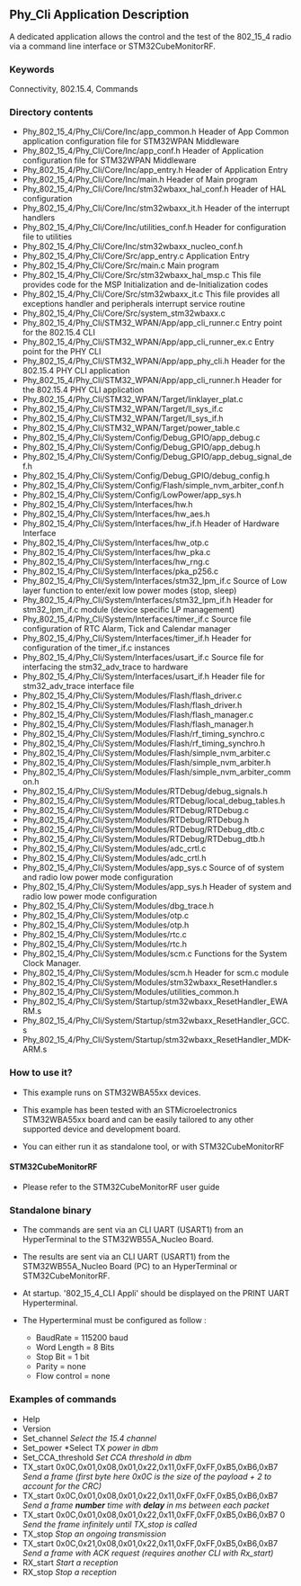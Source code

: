 ## __Phy_Cli Application Description__
 
A dedicated application allows the control and the test of the 802_15_4 radio via a command line interface or STM32CubeMonitorRF.

### __Keywords__

  Connectivity, 802.15.4, Commands

### __Directory contents__

  - Phy_802_15_4/Phy_Cli/Core/Inc/app_common.h                Header of App Common application configuration file for STM32WPAN Middleware
  - Phy_802_15_4/Phy_Cli/Core/Inc/app_conf.h                  Header of Application configuration file for STM32WPAN Middleware
  - Phy_802_15_4/Phy_Cli/Core/Inc/app_entry.h                 Header of Application Entry
  - Phy_802_15_4/Phy_Cli/Core/Inc/main.h                      Header of Main program
  - Phy_802_15_4/Phy_Cli/Core/Inc/stm32wbaxx_hal_conf.h       Header of HAL configuration
  - Phy_802_15_4/Phy_Cli/Core/Inc/stm32wbaxx_it.h             Header of the interrupt handlers
  - Phy_802_15_4/Phy_Cli/Core/Inc/utilities_conf.h            Header for configuration file to utilities
  - Phy_802_15_4/Phy_Cli/Core/Inc/stm32wbaxx_nucleo_conf.h
  - Phy_802_15_4/Phy_Cli/Core/Src/app_entry.c                 Application Entry
  - Phy_802_15_4/Phy_Cli/Core/Src/main.c                      Main program
  - Phy_802_15_4/Phy_Cli/Core/Src/stm32wbaxx_hal_msp.c        This file provides code for the MSP Initialization and de-Initialization codes
  - Phy_802_15_4/Phy_Cli/Core/Src/stm32wbaxx_it.c             This file provides all exceptions handler and peripherals interrupt service routine
  - Phy_802_15_4/Phy_Cli/Core/Src/system_stm32wbaxx.c
  - Phy_802_15_4/Phy_Cli/STM32_WPAN/App/app_cli_runner.c        Entry point for the 802.15.4 CLI
  - Phy_802_15_4/Phy_Cli/STM32_WPAN/App/app_cli_runner_ex.c     Entry point for the PHY CLI
  - Phy_802_15_4/Phy_Cli/STM32_WPAN/App/app_phy_cli.h           Header for the 802.15.4 PHY CLI application
  - Phy_802_15_4/Phy_Cli/STM32_WPAN/App/app_cli_runner.h        Header for the 802.15.4 PHY CLI application
  - Phy_802_15_4/Phy_Cli/STM32_WPAN/Target/linklayer_plat.c
  - Phy_802_15_4/Phy_Cli/STM32_WPAN/Target/ll_sys_if.c
  - Phy_802_15_4/Phy_Cli/STM32_WPAN/Target/ll_sys_if.h
  - Phy_802_15_4/Phy_Cli/STM32_WPAN/Target/power_table.c
  - Phy_802_15_4/Phy_Cli/System/Config/Debug_GPIO/app_debug.c
  - Phy_802_15_4/Phy_Cli/System/Config/Debug_GPIO/app_debug.h
  - Phy_802_15_4/Phy_Cli/System/Config/Debug_GPIO/app_debug_signal_def.h
  - Phy_802_15_4/Phy_Cli/System/Config/Debug_GPIO/debug_config.h
  - Phy_802_15_4/Phy_Cli/System/Config/Flash/simple_nvm_arbiter_conf.h
  - Phy_802_15_4/Phy_Cli/System/Config/LowPower/app_sys.h
  - Phy_802_15_4/Phy_Cli/System/Interfaces/hw.h
  - Phy_802_15_4/Phy_Cli/System/Interfaces/hw_aes.h
  - Phy_802_15_4/Phy_Cli/System/Interfaces/hw_if.h                Header of Hardware Interface
  - Phy_802_15_4/Phy_Cli/System/Interfaces/hw_otp.c
  - Phy_802_15_4/Phy_Cli/System/Interfaces/hw_pka.c
  - Phy_802_15_4/Phy_Cli/System/Interfaces/hw_rng.c
  - Phy_802_15_4/Phy_Cli/System/Interfaces/pka_p256.c
  - Phy_802_15_4/Phy_Cli/System/Interfaces/stm32_lpm_if.c         Source of Low layer function to enter/exit low power modes (stop, sleep)
  - Phy_802_15_4/Phy_Cli/System/Interfaces/stm32_lpm_if.h         Header for stm32_lpm_if.c module (device specific LP management)
  - Phy_802_15_4/Phy_Cli/System/Interfaces/timer_if.c             Source file configuration of RTC Alarm, Tick and Calendar manager
  - Phy_802_15_4/Phy_Cli/System/Interfaces/timer_if.h             Header for configuration of the timer_if.c instances
  - Phy_802_15_4/Phy_Cli/System/Interfaces/usart_if.c             Source file for interfacing the stm32_adv_trace to hardware
  - Phy_802_15_4/Phy_Cli/System/Interfaces/usart_if.h             Header file for stm32_adv_trace interface file
  - Phy_802_15_4/Phy_Cli/System/Modules/Flash/flash_driver.c
  - Phy_802_15_4/Phy_Cli/System/Modules/Flash/flash_driver.h
  - Phy_802_15_4/Phy_Cli/System/Modules/Flash/flash_manager.c
  - Phy_802_15_4/Phy_Cli/System/Modules/Flash/flash_manager.h
  - Phy_802_15_4/Phy_Cli/System/Modules/Flash/rf_timing_synchro.c
  - Phy_802_15_4/Phy_Cli/System/Modules/Flash/rf_timing_synchro.h
  - Phy_802_15_4/Phy_Cli/System/Modules/Flash/simple_nvm_arbiter.c
  - Phy_802_15_4/Phy_Cli/System/Modules/Flash/simple_nvm_arbiter.h
  - Phy_802_15_4/Phy_Cli/System/Modules/Flash/simple_nvm_arbiter_common.h
  - Phy_802_15_4/Phy_Cli/System/Modules/RTDebug/debug_signals.h
  - Phy_802_15_4/Phy_Cli/System/Modules/RTDebug/local_debug_tables.h
  - Phy_802_15_4/Phy_Cli/System/Modules/RTDebug/RTDebug.c
  - Phy_802_15_4/Phy_Cli/System/Modules/RTDebug/RTDebug.h
  - Phy_802_15_4/Phy_Cli/System/Modules/RTDebug/RTDebug_dtb.c
  - Phy_802_15_4/Phy_Cli/System/Modules/RTDebug/RTDebug_dtb.h
  - Phy_802_15_4/Phy_Cli/System/Modules/adc_crtl.c
  - Phy_802_15_4/Phy_Cli/System/Modules/adc_crtl.h
  - Phy_802_15_4/Phy_Cli/System/Modules/app_sys.c             Source of of system and radio low power mode configuration
  - Phy_802_15_4/Phy_Cli/System/Modules/app_sys.h             Header of system and radio low power mode configuration
  - Phy_802_15_4/Phy_Cli/System/Modules/dbg_trace.h
  - Phy_802_15_4/Phy_Cli/System/Modules/otp.c
  - Phy_802_15_4/Phy_Cli/System/Modules/otp.h
  - Phy_802_15_4/Phy_Cli/System/Modules/rtc.c
  - Phy_802_15_4/Phy_Cli/System/Modules/rtc.h
  - Phy_802_15_4/Phy_Cli/System/Modules/scm.c                 Functions for the System Clock Manager.
  - Phy_802_15_4/Phy_Cli/System/Modules/scm.h                 Header for scm.c module
  - Phy_802_15_4/Phy_Cli/System/Modules/stm32wbaxx_ResetHandler.s
  - Phy_802_15_4/Phy_Cli/System/Modules/utilities_common.h
  - Phy_802_15_4/Phy_Cli/System/Startup/stm32wbaxx_ResetHandler_EWARM.s
  - Phy_802_15_4/Phy_Cli/System/Startup/stm32wbaxx_ResetHandler_GCC.s
  - Phy_802_15_4/Phy_Cli/System/Startup/stm32wbaxx_ResetHandler_MDK-ARM.s

### __How to use it?__ 

  - This example runs on STM32WBA55xx devices.

  - This example has been tested with an STMicroelectronics STM32WBA55xx
    board and can be easily tailored to any other supported device
    and development board.

  - You can either run it as standalone tool, or with STM32CubeMonitorRF
  
#### __STM32CubeMonitorRF__

  - Please refer to the STM32CubeMonitorRF user guide
  
### __Standalone binary__

  - The commands are sent via an CLI UART (USART1) from an HyperTerminal to the STM32WB55A_Nucleo Board.
  - The results are sent via an CLI UART (USART1) from the STM32WB55A_Nucleo Board (PC) to an HyperTerminal or STM32CubeMonitorRF.
  - At startup. '802_15_4_CLI Appli' should be displayed on the PRINT UART Hyperterminal.

  - The Hyperterminal must be configured as follow :
      - BaudRate = 115200 baud  
      - Word Length = 8 Bits 
      - Stop Bit = 1 bit
      - Parity = none
      - Flow control = none

### __Examples of commands__

  - Help
  - Version
  - Set_channel **<channel>**														*Select the 15.4 channel*
  - Set_power **<power>**															*Select TX *power in dbm*
  - Set_CCA_threshold **<threshold>**												*Set CCA threshold in dbm*
  - TX_start 0x0C,0x01,0x08,0x01,0x22,0x11,0xFF,0xFF,0xB5,0xB6,0xB7				*Send a frame (first byte here 0x0C is the size of the payload + 2 to account for the CRC)*
  - TX_start 0x0C,0x01,0x08,0x01,0x22,0x11,0xFF,0xFF,0xB5,0xB6,0xB7 **<number>** **<delay>**	*Send a frame **number** time with **delay** in ms between each packet*
  - TX_start 0x0C,0x01,0x08,0x01,0x22,0x11,0xFF,0xFF,0xB5,0xB6,0xB7 0			*Send the frame infinitely until TX_stop is called*
  - TX_stop 																	*Stop an ongoing transmission*
  - TX_start 0x0C,0x21,0x08,0x01,0x22,0x11,0xFF,0xFF,0xB5,0xB6,0xB7             *Send a frame with ACK request (requires another CLI with Rx_start)*
  - RX_start 																	*Start a reception*
  - RX_stop																		*Stop a reception*
  
